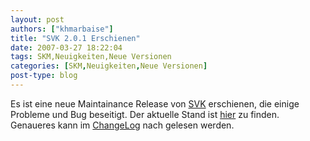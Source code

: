 ```yaml
---
layout: post
authors: ["khmarbaise"]
title: "SVK 2.0.1 Erschienen"
date: 2007-03-27 18:22:04
tags: SKM,Neuigkeiten,Neue Versionen
categories: [SKM,Neuigkeiten,Neue Versionen]
post-type: blog
---
```

Es ist eine neue Maintainance Release von <a href="http://svk.bestpractical.com/view/HomePage"  title="SVK">SVK</a> erschienen, die einige Probleme und Bug beseitigt. Der aktuelle Stand ist <a href="http://download.bestpractical.com/pub/svk/">hier</a> zu finden. Genaueres kann im <a href="http://search.cpan.org/src/CLKAO/SVK-v2.0.1/CHANGES">ChangeLog</a> nach gelesen werden.

